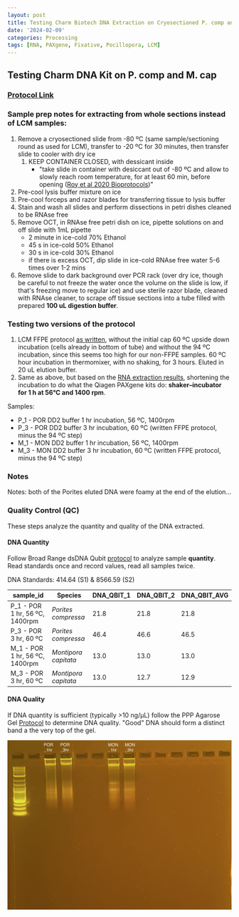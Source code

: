 ```yaml
---
layout: post
title: Testing Charm Biotech DNA Extraction on Cryosectioned P. comp and M. cap 
date: '2024-02-09'
categories: Processing
tags: [RNA, PAXgene, Fixative, Pocillopora, LCM]
---
```


## Testing Charm DNA Kit on P. comp and M. cap

### [Protocol Link](https://zdellaert.github.io/ZD_Putnam_Lab_Notebook/Charm-LCM-DNA-Kit-Protocol/)

### Sample prep notes for extracting from whole sections instead of LCM samples:

1. Remove a cryosectioned slide from -80 ºC (same sample/sectioning round as used for LCM), transfer to -20 ºC for 30 minutes, then transfer slide to cooler with dry ice
   1. KEEP CONTAINER CLOSED, with dessicant inside
      - "take slide in container with desiccant out of -80 ºC and allow  to slowly reach room temperature, for at least 60 min, before opening ([Roy et al 2020 Bioprotocols](https://github.com/zdellaert/ZD_Putnam_Lab_Notebook/blob/master/protocols/BioProtoc-10-01-3475.pdf))"
2. Pre-cool lysis buffer mixture on ice
3. Pre-cool forceps and razor blades for transferring tissue to lysis buffer
4. Stain and wash all slides and perform dissections in petri dishes cleaned to be RNAse free
5. Remove OCT, in RNAse free petri dish on ice, pipette solutions on and off slide with 1mL pipette
    - 2 minute in ice-cold 70% Ethanol
    - 45 s in ice-cold 50% Ethanol
    - 30 s in ice-cold 30% Ethanol
    - if there is excess OCT, dip slide in ice-cold RNAse free water 5-6 times over 1-2 mins
6. Remove slide to dark background over PCR rack (over dry ice, though be careful to not freeze the water once the volume on the slide is low, if that's freezing move to regular ice) and use sterile razor blade, cleaned with RNAse cleaner, to scrape off tissue sections into a tube filled with prepared **100 uL digestion buffer**.

### Testing two versions of the protocol

1. LCM FFPE protocol [as written](https://zdellaert.github.io/ZD_Putnam_Lab_Notebook/Charm-LCM-DNA-Kit-Protocol/), without the initial cap 60 ºC upside down incubation (cells already in bottom of tube) and without the 94 ºC incubation, since this seems too high for our non-FFPE samples. 60 ºC hour incubation in thermomixer, with no shaking, for 3 hours. Eluted in 20 uL elution buffer.
2. Same as above, but based on the [RNA extraction results](https://zdellaert.github.io/ZD_Putnam_Lab_Notebook/Testing-Charm-LCM-RNA-Kit/), shortening the incubation to do what the Qiagen PAXgene kits do: **shaker–incubator for 1 h at 56°C and 1400 rpm**.

Samples:
- P_1 - POR DD2 buffer 1 hr incubation, 56 ºC, 1400rpm
- P_3 - POR DD2 buffer 3 hr incubation, 60 ºC (written FFPE protocol, minus the 94 ºC step)
- M_1 - MON DD2 buffer 1 hr incubation, 56 ºC, 1400rpm
- M_3 - MON DD2 buffer 3 hr incubation, 60 ºC (written FFPE protocol, minus the 94 ºC step)

### Notes

Notes: both of the Porites eluted DNA were foamy at the end of the elution...

### Quality Control (QC)

These steps analyze the quantity and quality of the DNA extracted.

#### DNA Quantity  

Follow Broad Range dsDNA Qubit [protocol](https://zdellaert.github.io/ZD_Putnam_Lab_Notebook/Qubit-Protocol/) to analyze sample **quantity**. Read standards once and record values, read all samples twice.

DNA Standards: 414.64 (S1) & 8566.59 (S2)

| sample_id | Species                                     | DNA_QBIT_1 | DNA_QBIT_2 | DNA_QBIT_AVG |
|-----------|---------------------------------------------|------------|------------|--------------|
| P_1 - POR 1 hr, 56 ºC, 1400rpm  | *Porites compressa*   | 21.8         | 21.8        | 21.8           |
| P_3 - POR 3 hr, 60 ºC   | *Porites compressa*           | 46.4         | 46.6       | 46.5         |
| M_1 - POR 1 hr, 56 ºC, 1400rpm  | *Montipora capitata*  | 13.0        | 13.0         | 13.0          |
| M_3 - POR 3 hr, 60 ºC   | *Montipora capitata*          | 13.0         | 12.7       | 12.9        |


#### DNA Quality  

If DNA quantity is sufficient (typically >10 ng/µL) follow the PPP Agarose Gel [Protocol](https://zdellaert.github.io/ZD_Putnam_Lab_Notebook/Gel-Protocol/) to determine DNA quality. "Good" DNA should form a distinct band a the very top of the gel.

![2024-02-09-gel.JPG](https://github.com/zdellaert/ZD_Putnam_Lab_Notebook/blob/master/images/gels/2024-02-09-gel.JPG?raw=true)
